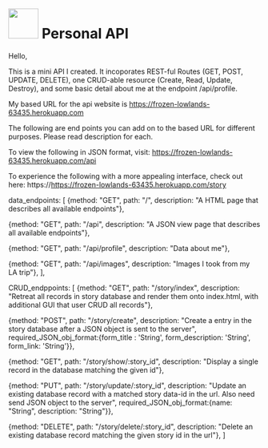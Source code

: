 # <img src="https://cloud.githubusercontent.com/assets/7833470/10423298/ea833a68-7079-11e5-84f8-0a925ab96893.png" width="60"> Personal API

Hello,

This is a mini API I created. It incoporates REST-ful Routes (GET, POST, UPDATE, DELETE), one CRUD-able resource (Create, Read, Update, Destroy), and some basic detail about me at the endpoint /api/profile.

My based URL for the api website is https://frozen-lowlands-63435.herokuapp.com

The following are end points you can add on to the based URL for different purposes. Please read description for each. 

To view the following in JSON format, visit: 
https://frozen-lowlands-63435.herokuapp.com/api

To experience the following with a more appealing interface, check out here: https://https://frozen-lowlands-63435.herokuapp.com/story

data_endpoints: [
  {method: "GET", path: "/", description: "A HTML page that describes all available endpoints"},

  {method: "GET", path: "/api", description: "A JSON view page that describes all available endpoints"},

  {method: "GET", path: "/api/profile", description: "Data about me"}, 

  {method: "GET", path: "/api/images", description: "Images I took from my LA trip"},
],

CRUD_endppoints: [
  {method: "GET", path: "/story/index", description: "Retreat all records in story database and render them onto index.html, with additional GUI that user CRUD all records"},

  {method: "POST", path: "/story/create", description: "Create a entry in the story database after a JSON object is sent to the server", required_JSON_obj_format:{form_title : 'String', form_description: 'String', form_link: 'String'}},

  {method: "GET", path: "/story/show/:story_id", description: "Display a single record in the database matching the given id"},

  {method: "PUT", path: "/story/update/:story_id", description: "Update an existing database record with a matched story data-id in the url. Also need send JSON object to the server", required_JSON_obj_format:{name: "String", description: "String"}},

  {method: "DELETE", path: "/story/delete/:story_id", description: "Delete an existing database record matching the given story id in the url"},
]
